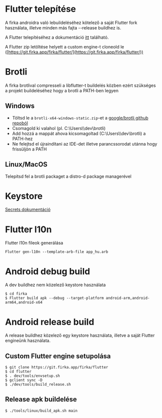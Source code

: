 # Flutter telepítése

A firka androidra való lebuildeléséhez kötelező a saját Flutter fork használata, illetve minden más fajta --release buildhez is.

A Flutter telepítéséhez a dokumentáció [itt](https://docs.flutter.dev/get-started/install) található.

A Flutter zip letöltése helyett a custom engine-t cloneold le ([https://git.firka.app/firka/flutter/](https://git.firka.app/firka/flutter/))

# Brotli

A firka brotlival compresseli a libflutter-t buildelés közben ezért szükséges a projekt
buildeléséhez hogy a brotli a PATH-ben legyen

## Windows
- Töltsd le a `brotli-x64-windows-static.zip`-et a [google/brotli github repoból](https://github.com/google/brotli/releases/latest)
- Csomagold ki valahol (pl. C:\Users\\<username>\dev\brotli)
- Add hozzá a mappát ahova kicsomagoltad (C:\Users\\<username>\dev\brotli) a PATH-hez
- Ne felejtsd el újraindítani az IDE-det illetve parancssorodat utánna hogy frissüljön a PATH

## Linux/MacOS
Telepítsd fel a brotli packaget a distro-d package managerével

# Keystore

[Secrets dokumentáció](secrets/README.md)

# Flutter l10n

Flutter l10n fileok generálása

```shell
Flutter gen-l10n --template-arb-file app_hu.arb
```

# Android debug build

A dev buildhez nem közelező keystore használata
```shell
$ cd firka
$ Flutter build apk --debug --target-platform android-arm,android-arm64,android-x64
```

# Android release build

A release buildhez közelező egy keystore használata, illetve a saját Flutter engineünk használata.

## Custom Flutter engine setupolása

```shell
$ git clone https://git.firka.app/firka/flutter
$ cd flutter
$ . dev/tools/envsetup.sh
$ gclient sync -D
$ ./dev/tools/build_release.sh
```

## Release apk buildelése

```shell
$ ./tools/linux/build_apk.sh main
```